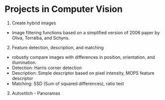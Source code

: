 # Projects in Computer Vision

1. Create hybrid images
- Image filtering functions based on a simplified version of 2006 paper by Oliva, Torralba, and Schyns. 

2. Feature detection, description, and matching
- robustly compare images with differences in position, orientation, and illumination.
- Detection: Harris corner detection
- Description: Simple descriptor based on pixel intensity, MOPS feature descriptor
- Matching: SSD (Sum of squared differences), ratio test

3. Autostitch - Panoramas
